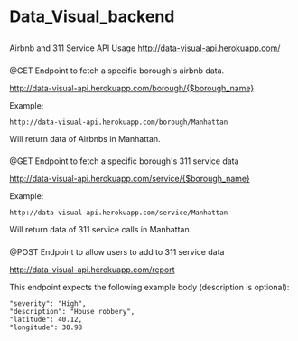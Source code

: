 # Data_Visual_backend
##
Airbnb and 311 Service API Usage
http://data-visual-api.herokuapp.com/

###
@GET Endpoint to fetch a specific borough's airbnb data.

http://data-visual-api.herokuapp.com/borough/{$borough_name}

Example:
```
http://data-visual-api.herokuapp.com/borough/Manhattan
```
Will return data of Airbnbs in Manhattan.

###

@GET Endpoint to fetch a specific borough's 311 service data

http://data-visual-api.herokuapp.com/service/{$borough_name}

Example:
```
http://data-visual-api.herokuapp.com/service/Manhattan
```
Will return data of 311 service calls  in Manhattan.

###

@POST Endpoint to allow users to add to 311 service data

http://data-visual-api.herokuapp.com/report

This endpoint expects the following example body (description is optional): 

```
"severity": "High",
"description": "House robbery",
"latitude": 40.12,
"longitude": 30.98
```